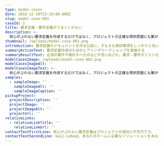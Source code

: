 ```yaml
---
type: model-cases
date: 2018-12-20T23:10:00.000Z
slug: model-case-003
caseId: 3
title: 要求定義・要件定義がうまくいかない
description: >-
  核心がぶれない要求定義を作成するだけではなく、プロジェクトの正確な現状把握にも繋がるヒアリングを実施します。ワークショップ形式でのグループヒアリングを行うことで、多角的な検討を行うことができます。
thumbnail: /uploads/model-case-003.png
introduction: 要求定義のドキュメントを作る以前に、そもそも検討事項をしっかりと洗い出す必要があるが、なぜかうまくいっていない。いったいどうすればいいのだろう？
summaryActionText: 要求定義作成のためのヒアリングワークショップを実施する
summaryResultText: 必須の要件や検討すべき点などが洗い出され、要求・要件がリスト化できる
modelCasesImage: /uploads/model-case-003.png
modelCasesImageAlt: ''
modelCasesImageText: >-
  核心がぶれない要求定義を作成するだけではなく、プロジェクトの正確な現状把握にも繋がるヒアリングを実施します。ワークショップ形式でのグループヒアリングを行うことで、多角的な検討を行うことができます。
samples:
  - sampleImage: ''
    sampleImageAlt: ''
    sampleImageCaption: ''
pickupProject:
  projectDescription: ''
  projectImage: ''
  projectImageAlt: ''
  projectUrl: ''
relativeLinks:
  - relativeLinkTitle: ''
    relativeLinkUrl: ''
contactTextFirstLine: 核心がぶれない要求定義はプロジェクトの成功に不可欠です。
contactTextSecondLine: Gaji-Laboは、あなたのチームに必要なソリューションをあなたと一緒に考えます。
---
```


